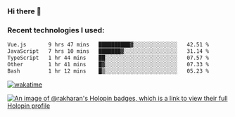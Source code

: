 ### Hi there 👋

### Recent technologies I used:
<!--START_SECTION:waka-->

```txt
Vue.js       9 hrs 47 mins   ██████████▓░░░░░░░░░░░░░░   42.51 %
JavaScript   7 hrs 10 mins   ███████▓░░░░░░░░░░░░░░░░░   31.14 %
TypeScript   1 hr 44 mins    ██░░░░░░░░░░░░░░░░░░░░░░░   07.57 %
Other        1 hr 41 mins    █▓░░░░░░░░░░░░░░░░░░░░░░░   07.33 %
Bash         1 hr 12 mins    █▒░░░░░░░░░░░░░░░░░░░░░░░   05.23 %
```

<!--END_SECTION:waka-->
[![wakatime](https://wakatime.com/badge/user/fe50d444-0cee-4d14-a0b3-b9e8509eb4d0.svg)](https://wakatime.com/@fe50d444-0cee-4d14-a0b3-b9e8509eb4d0)

[![An image of @rakharan's Holopin badges, which is a link to view their full Holopin profile](https://holopin.me/rakharan)](https://holopin.io/@rakharan)
